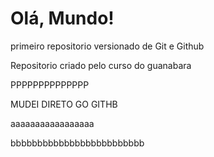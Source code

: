 # Olá, Mundo!
 primeiro repositorio versionado de Git e Github

 Repositorio criado pelo curso do guanabara


 PPPPPPPPPPPPPP

MUDEI DIRETO GO GITHB


aaaaaaaaaaaaaaaaa



bbbbbbbbbbbbbbbbbbbbbbbbb